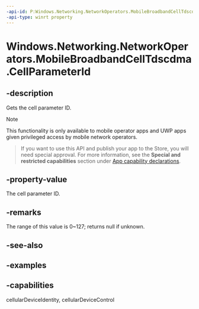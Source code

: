 ```yaml
---
-api-id: P:Windows.Networking.NetworkOperators.MobileBroadbandCellTdscdma.CellParameterId
-api-type: winrt property
---
```


<!-- Property syntax.
public IReference<uint> CellParameterId { get; }
-->

# Windows.Networking.NetworkOperators.MobileBroadbandCellTdscdma.CellParameterId

## -description
Gets the cell parameter ID. 

> [!NOTE]
> This functionality is only available to mobile operator apps and UWP apps given privileged access by mobile network operators.

> If you want to use this API and publish your app to the Store, you will need special approval. For more information, see the **Special and restricted capabilities** section under [App capability declarations](https://docs.microsoft.com/windows/uwp/packaging/app-capability-declarations). 

## -property-value
The cell parameter ID. 

## -remarks
The range of this value is 0~127; returns null if unknown.

## -see-also

## -examples


## -capabilities
cellularDeviceIdentity, cellularDeviceControl
